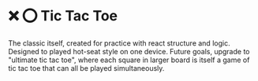 
# ❌ ⭕️ Tic Tac Toe

The classic itself, created for practice with react structure and logic. Designed to played hot-seat style on one device. Future goals, upgrade to "ultimate tic tac toe", where each square in larger board is itself a game of tic tac toe that can all be played simultaneously.
